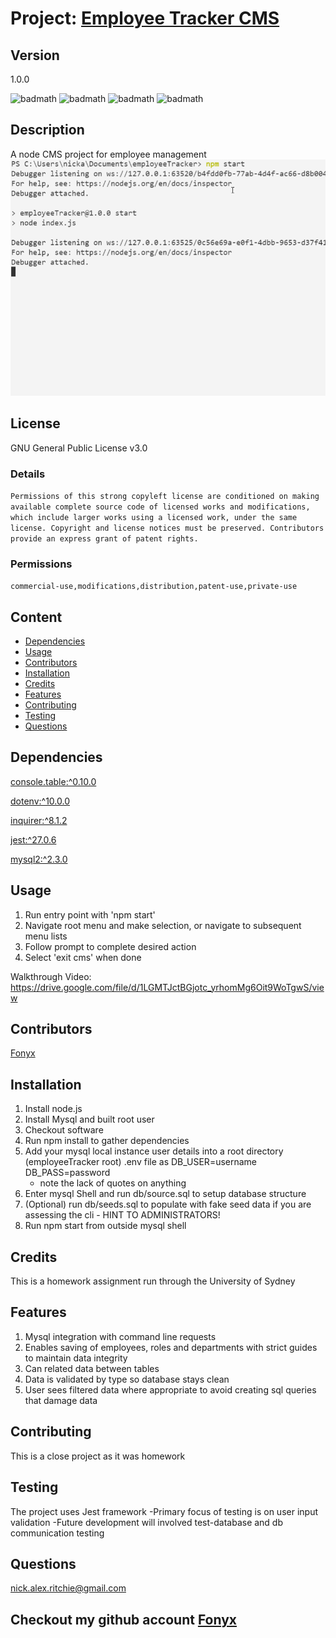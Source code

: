 # Project: [Employee Tracker CMS](https://github.com/Fonyx/employeeTracker)

## Version

1.0.0  

![badmath](https://img.shields.io/github/license/Fonyx/employeeTracker)  ![badmath](https://img.shields.io/github/languages/count/Fonyx/employeeTracker)  ![badmath](https://img.shields.io/github/commit-activity/m/Fonyx/employeeTracker)  ![badmath](https://img.shields.io/github/contributors/Fonyx/employeeTracker)  

## Description

A node CMS project for employee management  
![Alt text](https://github.com/Fonyx/employeeTracker/blob/main/assets/show.gif?raw=true "Using cli")

## License

GNU General Public License v3.0  

### Details  

```Permissions of this strong copyleft license are conditioned on making available complete source code of licensed works and modifications, which include larger works using a licensed work, under the same license. Copyright and license notices must be preserved. Contributors provide an express grant of patent rights.  ```

### Permissions  

```commercial-use,modifications,distribution,patent-use,private-use  ```

## Content 

- [Dependencies](#dependencies)
- [Usage](#usage)
- [Contributors](#contributors)
- [Installation](#installation)
- [Credits](#credits)
- [Features](#features)
- [Contributing](#contributing)
- [Testing](#testing)
- [Questions](#questions)




## Dependencies  

[console.table:^0.10.0](https://www.npmjs.com/package/console.table)

[dotenv:^10.0.0](https://www.npmjs.com/package/dotenv)

[inquirer:^8.1.2](https://www.npmjs.com/package/inquirer)

[jest:^27.0.6](https://www.npmjs.com/package/jest)

[mysql2:^2.3.0](https://www.npmjs.com/package/mysql2)



## Usage

1. Run entry point with 'npm start'
2. Navigate root menu and make selection, or navigate to subsequent menu lists
3. Follow prompt to complete desired action
4. Select 'exit cms' when done  

Walkthrough Video: https://drive.google.com/file/d/1LGMTJctBGjotc_yrhomMg6Oit9WoTgwS/view

## Contributors 

[Fonyx](https://github.com/Fonyx)

## Installation

1. Install node.js
2. Install Mysql and built root user
3. Checkout software
4. Run npm install to gather dependencies
5. Add your mysql local instance user details into a root directory (employeeTracker root) .env file as
    DB_USER=username
    DB_PASS=password
    - note the lack of quotes on anything
6. Enter mysql Shell and run db/source.sql to setup database structure
7. (Optional) run db/seeds.sql to populate with fake seed data if you are assessing the cli - HINT TO ADMINISTRATORS!
8. Run npm start from outside mysql shell

## Credits

This is a homework assignment run through the University of Sydney  

## Features

1. Mysql integration with command line requests
2. Enables saving of employees, roles and departments with strict guides to maintain data integrity
3. Can related data between tables
4. Data is validated by type so database stays clean
5. User sees filtered data where appropriate to avoid creating sql queries that damage data  

## Contributing

This is a close project as it was homework  

## Testing

The project uses Jest framework
-Primary focus of testing is on user input validation
-Future development will involved test-database and db communication testing  

## Questions

nick.alex.ritchie@gmail.com  



## Checkout my github account [Fonyx](https://github.com/Fonyx)



